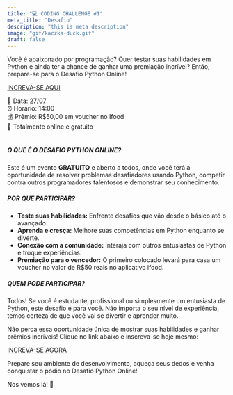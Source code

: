 ```yaml
---
title: "💻 CODING CHALLENGE #1"
meta_title: "Desafio"
description: "this is meta description"
image: "gif/kaczka-duck.gif"
draft: false
---
```


Você é apaixonado por programação? Quer testar suas habilidades em Python e ainda ter a chance de ganhar uma premiação incrível? Então, prepare-se para o Desafio Python Online!

[INCREVA-SE AQUI](https://www.hackerrank.com/algoritmo-aberto)<br>

📅 Data: 27/07 <br>
⏰ Horário: 14:00 <br>
💰 Prêmio: R$50,00 em voucher no Ifood<br>
📌 Totalmente online e gratuito <br>
<br>


<!-- <span style="color:white"><b>O que é o Desafio Python Online?</b></span> -->
<h5>O QUE É O DESAFIO PYTHON ONLINE?</h5>

Este é um evento **GRATUITO** e aberto a todos, onde você terá a oportunidade de resolver problemas desafiadores usando Python, competir contra outros programadores talentosos e demonstrar seu conhecimento.


<h5>POR QUE PARTICIPAR?</h5>

- **Teste suas habilidades:** Enfrente desafios que vão desde o básico até o avançado.
- **Aprenda e cresça:** Melhore suas competências em Python enquanto se diverte.
- **Conexão com a comunidade:** Interaja com outros entusiastas de Python e troque experiências.
- **Premiação para o vencedor:** O primeiro colocado levará para casa um voucher no valor de R$50 reais no aplicativo ifood.

<h5>QUEM PODE PARTICIPAR?</h5>

Todos! Se você é estudante, profissional ou simplesmente um entusiasta de Python, este desafio é para você. Não importa o seu nível de experiência, temos certeza de que você vai se divertir e aprender muito.

Não perca essa oportunidade única de mostrar suas habilidades e ganhar prêmios incríveis! Clique no link abaixo e inscreva-se hoje mesmo:

[INCREVA-SE AGORA](https://www.hackerrank.com/algoritmo-aberto)<br>

Prepare seu ambiente de desenvolvimento, aqueça seus dedos e venha conquistar o pódio no Desafio Python Online!

Nos vemos lá! 🚀